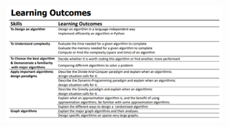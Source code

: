 ![Image of Course Contant](https://github.com/rehamessameltagoury/AI-Pro-Program-EPITA-ITI/blob/main/FoundationPeriod/Algorithms_Workshop/coursecontent.PNG)
